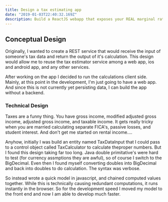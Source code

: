 ```yaml
---
title: Design a tax estimating app
date: "2019-01-03T22:40:32.169Z"
description: Build a ReactJS webapp that exposes your REAL marginal rate...
---
```


## Conceptual Design

Originally, I wanted to create a REST service that would receive the input of someone's tax data and return the output of it's calculation.  This design would allow
me to reuse the tax estimator service among a web app, ios and android app, and any other services. 

After working on the app I decided to run the calculations client side.  Mainly, at this point in the development,
I'm just going to have a web app.  And since this is not currently yet persisting data, I can build the app
without a backend. 

### Technical Design

Taxes are a funny thing.  You have gross income, modified adjusted gross income, adjusted gross income, and taxable income.  It gets really tricky
when you are married calculating separate FICA's, passive losses, and student interest.   And don't get me started on rental income....

Anyhow, initially I was build an entity named TaxDataInput that I could pass to a control 
object called TaxCalculator to calculate theproper numbers.  But I found this design taking 
far too long.  Java double primitative's were hard to test (for currency assmptions they are awful), 
so of course I switch to the BigDecimal.  Even then I found myself converting doubles into BigDecimal and back into
doubles to do calculation.  The syntax was verbose.

So instead wrote a quick model in javascript, and chained computed values together.  While this 
is technically causing redundant computations, it runs instantly in the browser. So for the development speed I moved my
model to the front end and now I am able to develop much faster.



